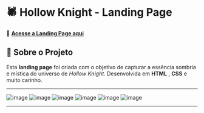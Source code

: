 # 🕷️ Hollow Knight - Landing Page

🔗 **[Acesse a Landing Page aqui](https://hollow-knight-landing-page.vercel.app/)**

## 🌌 Sobre o Projeto

Esta **landing page** foi criada com o objetivo de capturar a essência sombria e mística do universo de *Hollow Knight*. Desenvolvida em **HTML** , **CSS** e muito carinho.

--- 

![image](https://github.com/user-attachments/assets/7851449c-3c9e-4502-8b6c-d05acebd8025)
![image](https://github.com/user-attachments/assets/1bbd8022-b093-4164-bcc4-5a3b58d6dbaa)
![image](https://github.com/user-attachments/assets/7eea6880-1865-405b-abc2-a43f23e63c58)
![image](https://github.com/user-attachments/assets/2859512f-1af3-449e-85c8-cdf8a2f539cc)
![image](https://github.com/user-attachments/assets/6e19fdbd-0394-4db1-b122-3efd832e9f63)
![image](https://github.com/user-attachments/assets/d4a2f2f8-2230-4ada-a6f9-34cbb161be5f)

---

